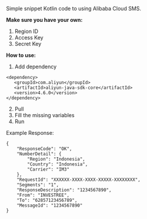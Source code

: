 Simple snippet Kotlin code to using Alibaba Cloud SMS.

**Make sure you have your own:**
1. Region ID
2. Access Key
3. Secret Key

**How to use:**
1. Add dependency 
```
<dependency>
   <groupId>com.aliyun</groupId>
   <artifactId>aliyun-java-sdk-core</artifactId>
   <version>4.6.0</version>
</dependency> 
   ```
   
2. Pull
3. Fill the missing variables
4. Run

Example Response:
```aidl
{
	"ResponseCode": "OK",
	"NumberDetail": {
		"Region": "Indonesia",
		"Country": "Indonesia",
		"Carrier": "IM3"
	},
	"RequestId": "XXXXXX-XXXX-XXXX-XXXXX-XXXXXXXX",
	"Segments": "1",
	"ResponseDescription": "1234567890",
	"From": "INVESTREE",
	"To": "62857123456789",
	"MessageId": "1234567890"
}
```
